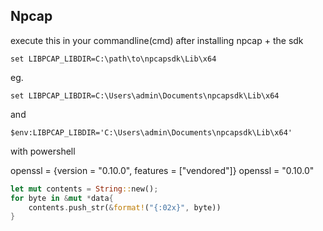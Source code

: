 ## Npcap

execute this in your commandline(cmd) after installing npcap + the sdk

``set LIBPCAP_LIBDIR=C:\path\to\npcapsdk\Lib\x64``

eg.

``set LIBPCAP_LIBDIR=C:\Users\admin\Documents\npcapsdk\Lib\x64``

and 

``$env:LIBPCAP_LIBDIR='C:\Users\admin\Documents\npcapsdk\Lib\x64'``

with powershell

openssl = {version = "0.10.0", features = ["vendored"]}
openssl = "0.10.0"


```rust
let mut contents = String::new();
for byte in &mut *data{
    contents.push_str(&format!("{:02x}", byte))
}

```